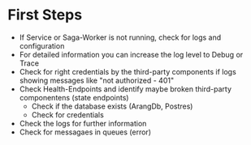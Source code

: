 # First Steps

- If Service or Saga-Worker is not running, check for logs and configuration
- For detailed information you can increase the log level to Debug or Trace
- Check for right credentials by the third-party components if logs showing messages like "not authorized - 401"
- Check Health-Endpoints and identify maybe broken third-party componentens (state endpoints)
  - Check if the database exists (ArangDb, Postres)
  - Check for credentials
- Check the logs for further information
- Check for messagaes in queues (error)